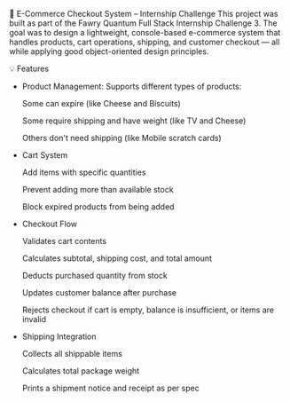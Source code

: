 🛒 E-Commerce Checkout System – Internship Challenge
This project was built as part of the Fawry Quantum Full Stack Internship Challenge 3.
The goal was to design a lightweight, console-based e-commerce system that handles products, cart operations, shipping, 
and customer checkout — all while applying good object-oriented design principles.

💡 Features
- Product Management:
  Supports different types of products:
  
  Some can expire (like Cheese and Biscuits)
  
  Some require shipping and have weight (like TV and Cheese)
  
  Others don't need shipping (like Mobile scratch cards)

- Cart System

  Add items with specific quantities
  
  Prevent adding more than available stock
  
  Block expired products from being added

- Checkout Flow

  Validates cart contents
  
  Calculates subtotal, shipping cost, and total amount
  
  Deducts purchased quantity from stock
  
  Updates customer balance after purchase
  
  Rejects checkout if cart is empty, balance is insufficient, or items are invalid

- Shipping Integration

  Collects all shippable items
  
  Calculates total package weight
  
  Prints a shipment notice and receipt as per spec

